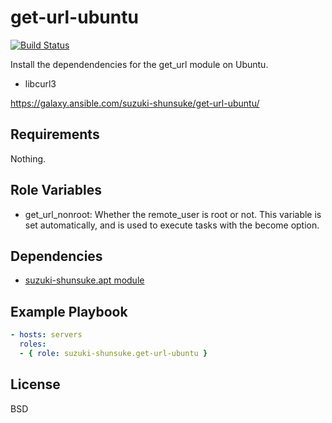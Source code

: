 get-url-ubuntu
================

[![Build Status](https://travis-ci.org/suzuki-shunsuke/ansible-get-url-ubuntu.svg?branch=master)](https://travis-ci.org/suzuki-shunsuke/ansible-get-url-ubuntu)

Install the dependendencies for the get_url module on Ubuntu.

* libcurl3

https://galaxy.ansible.com/suzuki-shunsuke/get-url-ubuntu/

Requirements
------------

Nothing.

Role Variables
--------------

* get_url_nonroot: Whether the remote_user is root or not. This variable is set automatically, and is used to execute tasks with the become option.

Dependencies
------------

* [suzuki-shunsuke.apt module](https://galaxy.ansible.com/suzuki-shunsuke/apt/)

Example Playbook
----------------

```yaml
- hosts: servers
  roles:
  - { role: suzuki-shunsuke.get-url-ubuntu }
```

License
-------

BSD
